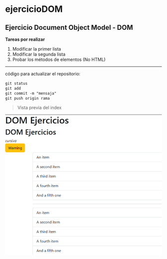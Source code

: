 # ejercicioDOM
## Ejercicio Document Object Model - DOM

**Tareas por realizar**

1. Modificar la primer lista
2. Modificar la segunda lista 
3. Probar los métodos de elementos (No HTML)

---

código para actualizar el repositorio:
```
git status
git add
git commit -m "mensaja"
git push origin rama
```

> Vista previa del index

![Index](https://raw.githubusercontent.com/Daniel-Banda/ejercicioDOM/refs/heads/main/Images/Captura%20de%20pantalla%202025-04-08%20104219.png)
